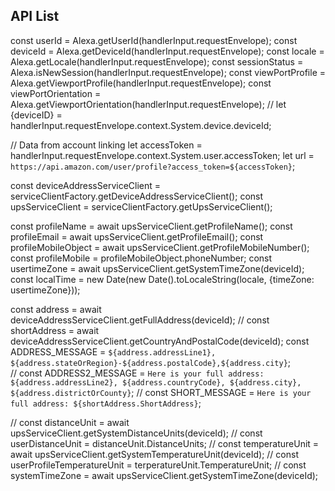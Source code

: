 ## API List
const userId = Alexa.getUserId(handlerInput.requestEnvelope);
const deviceId = Alexa.getDeviceId(handlerInput.requestEnvelope);
const locale = Alexa.getLocale(handlerInput.requestEnvelope);
const sessionStatus = Alexa.isNewSession(handlerInput.requestEnvelope);
const viewPortProfile = Alexa.getViewportProfile(handlerInput.requestEnvelope);
const viewPortOrientation = Alexa.getViewportOrientation(handlerInput.requestEnvelope);
// let {deviceID} = handlerInput.requestEnvelope.context.System.device.deviceId;

// Data from account linking
let accessToken = handlerInput.requestEnvelope.context.System.user.accessToken;
let url = `https://api.amazon.com/user/profile?access_token=${accessToken}`;

const deviceAddressServiceClient = serviceClientFactory.getDeviceAddressServiceClient();
const upsServiceClient = serviceClientFactory.getUpsServiceClient();

const profileName = await upsServiceClient.getProfileName();
const profileEmail = await upsServiceClient.getProfileEmail();
const profileMobileObject = await upsServiceClient.getProfileMobileNumber();
const profileMobile = profileMobileObject.phoneNumber;
const usertimeZone = await upsServiceClient.getSystemTimeZone(deviceId);
const localTime = new Date(new Date().toLocaleString(locale, {timeZone: usertimeZone}));

const address = await deviceAddressServiceClient.getFullAddress(deviceId);
// const shortAddress = await deviceAddressServiceClient.getCountryAndPostalCode(deviceId);
const ADDRESS_MESSAGE = `${address.addressLine1}, ${address.stateOrRegion}-${address.postalCode},${address.city}`;            
// const ADDRESS2_MESSAGE = `Here is your full address: ${address.addressLine2}, ${address.countryCode}, ${address.city}, ${address.districtOrCounty}`;
// const SHORT_MESSAGE = `Here is your full address: ${shortAddress.ShortAddress}`;

// const distanceUnit = await upsServiceClient.getSystemDistanceUnits(deviceId);
// const userDistanceUnit = distanceUnit.DistanceUnits;
// const temperatureUnit = await upsServiceClient.getSystemTemperatureUnit(deviceId);
// const userProfileTemperatureUnit = terperatureUnit.TemperatureUnit;
// const systemTimeZone = await upsServiceClient.getSystemTimeZone(deviceId);